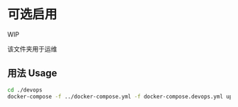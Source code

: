 # 可选启用

WIP

该文件夹用于运维

## 用法 Usage

```bash
cd ./devops
docker-compose -f ../docker-compose.yml -f docker-compose.devops.yml up -d
```
